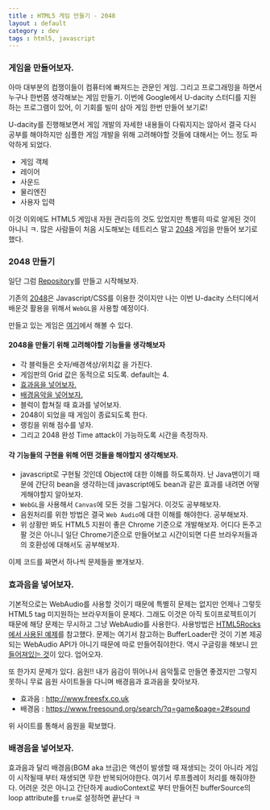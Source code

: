 ```yaml
---
title : HTML5 게임 만들기 - 2048
layout : default
category : dev
tags : html5, javascript
---
```


### 게임을 만들어보자.
아마 대부분의 컴쟁이들이 컴퓨터에 빠져드는 관문인 게임. 그리고 프로그래밍을 하면서 누구나 한번쯤 생각해보는 게임 만들기. 이번에 Google에서 U-dacity 스터디를 지원하는 프로그램이 있어, 이 기회를 빌미 삼아 게임 한번 만들어 보기로!

U-dacity를 진행해보면서 게임 개발의 자세한 내용들이 다뤄지지는 않아서 결국 다시 공부를 해야하지만 심플한 게임 개발을 위해 고려해야할 것들에 대해서는 어느 정도 파악하게 되었다. 

- 게임 객체
- 레이어
- 사운드
- 물리엔진
- 사용자 입력

이것 이외에도 HTML5 게임내 자원 관리등의 것도 있었지만 특별히 따로 알게된 것이 아니니 ㅋ. 많은 사람들이 처음 시도해보는 테트리스 말고 [2048](https://gabrielecirulli.github.io/2048/) 게임을 만들어 보기로 했다.

### 2048 만들기

일단 그럼 [Repository](https://github.com/nurinamu/nuri_2048)를 만들고 시작해보자.

기존의 [2048](https://gabrielecirulli.github.io/2048/)은 Javascript/CSS를 이용한 것이지만 나는 이번 U-dacity 스터디에서 배운것 활용을 위해서 `WebGL`을 사용할 예정이다.

만들고 있는 게임은 [여기](http://www.nurinamu.com/nuri_2048)에서 해볼 수 있다.

#### 2048을 만들기 위해 고려해야할 기능들을 생각해보자

- 각 블럭들은 숫자/배경색상/위치값 을 가진다.
- 게임판의 Grid 값은 동적으로 되도록. default는 4.
- [효과음을 넣어보자.](#효과음을-넣어보자.)
- [배경음악을 넣어보자.](#배경음을-넣어보자.)
- 블럭이 합쳐질 때 효과를 넣어보자.
- 2048이 되었을 때 게임이 종료되도록 한다.
- 랭킹을 위해 점수를 넣자.
- 그리고 2048 완성 Time attack이 가능하도록 시간을 측정하자.

#### 각 기능들의 구현을 위해 어떤 것들을 해야할지 생각해보자.

- javascript로 구현될 것인데 Object에 대한 이해를 하도록하자. 난 Java맨이기 때문에 간단히 bean을 생각하는데 javascript에도 bean과 같은 효과를 내려면 어떻게해야할지 알아보자.
- `WebGL`을 사용해서 `Canvas`에 모든 것을 그릴거다. 이것도 공부해보자.
- 음원처리를 위한 방법은 결국 `Web Audio`에 대한 이해를 해야한다. 공부해보자.
- 위 상황만 봐도 HTML5 지원이 좋은 Chrome 기준으로 개발해보자. 어디다 돈주고 팔 것은 아니니 일단 Chrome기준으로 만들어보고 시간이되면 다른 브라우저들과의 호환성에 대해서도 공부해보자.

이제 코드를 짜면서 하나씩 문제들을 뽀개보자.

### 효과음을 넣어보자.

기본적으로는 WebAudio를 사용할 것이기 때문에 특별히 문제는 없지만 언제나 그렇듯 HTML5 tag 미지원하는 브라우저들이 문제다. 그래도 이것은 아직 토이프로젝트이기 때문에 해당 문제는 무시하고
그냥 WebAudio를 사용한다. 사용방법은 [HTML5Rocks에서 사용된 예제](http://www.html5rocks.com/en/tutorials/webaudio/intro/?redirect_from_locale=ko)를 참고했다. 문제는 여기서 참고하는 BufferLoader란 것이 기본 제공되는 WebAudio API가 아니기 때문에 따로 만들어줘야한다. 역시 구글링을 해보니 [만들어져있는 것](http://middleearmedia.com/web-audio-api-bufferloader/)이 있다. 업어오자.

또 한가지 문제가 있다. 음원!! 내가 음감이 뛰어나서 음악툴로 만들면 좋겠지만 그렇지 못하니 무료 음원 사이트들을 다니며 배경음과 효과음을 찾아보자.

- 효과음 : http://www.freesfx.co.uk
- 배경음 : https://www.freesound.org/search/?q=game&page=2#sound 

위 사이트를 통해서 음원을 확보했다.

### 배경음을 넣어보자.

효과음과 달리 배경음(BGM aka 브금)은 액션이 발생할 때 재생되는 것이 아니라 게임이 시작될때 부터 재생되면 무한 반복되어야한다. 여기서 루프플레이 처리를 해줘야한다. 어려운 것은 아니고 간단하게 audioContext로 부터 만들어진 bufferSource의 loop attribute를 `true`로 설정하면 끝난다 ㅋ
